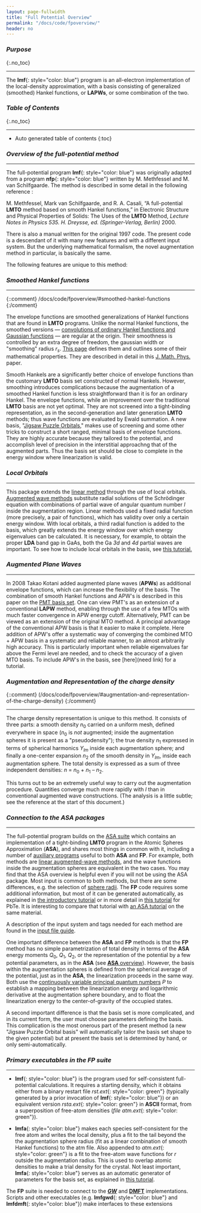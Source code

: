 ```yaml
---
layout: page-fullwidth
title: "Full Potential Overview"
permalink: "/docs/code/fpoverview/"
header: no
---
```


### _Purpose_
{:.no_toc}
_____________________________________________________________
The **lmf**{: style="color: blue"} program is an all-electron implementation of the local-density approximation, with a basis consisting of generalized (smoothed) Hankel functions, or **LAPWs**, or some combination of the two.

### _Table of Contents_
{:.no_toc}
_____________________________________________________________
*  Auto generated table of contents
{:toc}

### _Overview of the full-potential method_
_____________________________________________

The full-potential program **lmf**{: style="color: blue"} was originally adapted from a program **nfp**{: style="color: blue"} written by M. Methfessel and M. van Schilfgaarde. The method is described in some detail in the following reference :

M. Methfessel, Mark van Schilfgaarde, and R. A. Casali, “A full-potential **LMTO** method based on smooth Hankel functions,” in Electronic Structure and Physical Properties of Solids: The Uses of the **LMTO** Method, *Lecture Notes in Physics 535. H. Dreysse, ed. (Springer-Verlag, Berlin)* 2000.

There is also a manual written for the original 1997 code. The present code is a descendant of it with many new features and with a different input system. But the underlying mathematical formalism, the novel augmentation method in particular, is basically the same.

The following features are unique to this method:

### *Smoothed Hankel functions*
________________________________________________________________________________________________
{::comment}
/docs/code/fpoverview/#smoothed-hankel-functions
{:/comment}

The envelope functions are smoothed generalizations of Hankel functions that are found in **LMTO** programs. Unlike the normal Hankel
functions, the smoothed versions — [convolutions of ordinary Hankel functions and Gaussian functions](/docs/code/smhankels/) — are regular at the origin.
Their smoothness is controlled by an extra degree of freedom, the gaussian width or "smoothing" radius <i>r<sub>s</sub></i>.
[This page](/docs/code/smhankels/) defines them and outlines some of their mathematical properties.
They are described in detail in this [J. Math. Phys.](http://dx.doi.org/10.1063/1.532437) paper.

Smooth Hankels are a significantly better choice of envelope functions than the customary **LMTO** basis set constructed of normal Hankels.
However, smoothing introduces complications because the augmentation of a smoothed Hankel function is less straightforward than it is for an ordinary Hankel.
The envelope functions, while an improvement over the traditional **LMTO** basis are not yet optimal. They are not screened into a tight-binding representation, as in the second-generation and later generation **LMTO** methods; thus wave functions are evaluated by Ewald summation. 
A new basis, "[Jigsaw Puzzle Orbitals](/docs/code/jpos/)," makes use of screening and some other tricks to construct a short ranged, minimal
basis of envelope functions.  They are highly accurate because they tailored to the potential, and accomplish level of precision in the
interstitial approachng that of the augmented parts.  Thus the basis set should be close to complete in the energy window where linearization is valid.

### *Local Orbitals*
_____________________________________________

This package extends the [linear method](/docs/package_overview/#linear-methods-in-band-theory) through the use of local orbitals. [Augmented wave methods](/docs/package_overview/#augmented-wave-methods) substitute radial solutions of the Schrödinger equation with combinations of partial wave of angular quantum number *l* inside the augmentation region. Linear methods used a fixed radial function (more precisely, a pair of functions), which has validity over only a certain energy window. With local orbitals, a third radial function is added to the basis, which greatly extends the energy window over which energy eigenvalues can be calculated. It is necessary, for example, to obtain the proper **LDA** band gap in GaAs, both the Ga *3d* and *4d* partial waves are important. To see how to include local orbitals in the basis, see [this tutorial.](/tutorial/lmf/lmf_pbte_tutorial/#local-orbitals)

### *Augmented Plane Waves*
_____________________________________________

In 2008 Takao Kotani added augmented plane waves (<b>APWs</b>) as additional envelope functions, which can increase the flexibility of the basis. 
The combination of smooth Hankel functions and APW's is described in this paper on the [PMT basis set](http://dx.doi.org/10.1103/PhysRevB.81.125117).
One can view PMT's as an extension of a conventional **LAPW** method, enabling through the use of a few MTOs with much faster convergence in APW
energy cutoff. Alternatively, PMT can be viewed as an extension of the original MTO method. A principal advantage of the
conventional APW basis is that it easier to make it complete. Here addition of APW's offer a systematic way of converging the combined MTO + APW basis
in a systematic and reliable manner, to an almost arbitrarily high accuracy. This is particularly important when reliable eigenvalues far above the
Fermi level are needed, and to check the accuracy of a given MTO basis. To include APW's in the basis, see [here](need link) for a tutorial.

### *Augmentation and Representation of the charge density*
{::comment}
(/docs/code/fpoverview/#augmentation-and-representation-of-the-charge-density)
{:/comment}
_____________________________________________

The charge density representation is unique to this method. It consists of three parts: a smooth density <i>n</i><sub>0</sub> carried on a
uniform mesh, defined everywhere in space (<i>n</i><sub>0</sub> is <i>not</i> augmented; inside the augmentation spheres it is present as a "pseudodensity"); the true
density <i>n</i><sub>1</sub> expressed in terms of spherical harmonics <i>Y<sub>lm</sub></i> inside each augmentation sphere; and finally a one-center expansion
<i>n</i><sub>2</sub> of the smooth density in <i>Y<sub>lm</sub></i>, inside each augmentation sphere. The total density is
expressed as a sum of three independent densities: <i>n</i> = <i>n</i><sub>0</sub> + <i>n</i><sub>1</sub> – <i>n</i><sub>2</sub>.

This turns out to be an extremely useful way to carry out the augmentation procedure. Quantities converge much more rapidly with *l* than in conventional augmented wave constructions. (The analysis is a little subtle; see the reference at the start of this document.)

### *Connection to the ASA packages*
_____________________________________________

The full-potential program builds on the [ASA suite](/docs/code/asaoverview) which contains an implementation of a tight-binding **LMTO**
program in the Atomic Spheres Approximation (**ASA**), and shares most things in common with it, including a number of 
[auxiliary programs](/docs/package_overview/#executable-codes-in-the-questaal-suite) useful to both **ASA** and **FP**. 
For example, both methods are [linear augmented-wave methods](/docs/package_overview/#linear-methods-in-band-theory), and the wave functions inside the augmentation spheres are equivalent in the two cases. 
You may find that the ASA overview is helpful even if you will not be using the ASA package.
Most input is common to both methods, but there are some differences, e.g. the selection of [sphere radii](/docs/code/asaoverview/#selection-of-sphere-radii).
The **FP** code requires some additional information, but most of it can be generated automatically,
as explained in [the introductory tutorial](/tutorial/lmf/lmf_tutorial/)
or in more detail in [this tutorial](/tutorial/lmf/lmf_pbte_tutorial/#automatic-determination-of-basis-set) for PbTe.
It is interesting to compare that tutorial with [an ASA tutorial](/tutorial/asa/lm_pbte_tutorial/) on the same material.

A description of the input system and tags needed for each method are found in the [input file guide](/docs/input/inputfile/).

One important difference between the **ASA** and **FP** methods is that the **FP** method has no simple parametrization of total density in terms of the **ASA** energy moments <i>Q</i><sub>0</sub>, <i>Q</i><sub>1</sub>, <i>Q</i><sub>2</sub>, or the representation of the potential by a few potential parameters, as in the **ASA** 
(see [**ASA** overview](/docs/code/asaoverview)). However, the basis within the augmentation spheres is defined from the spherical average of the potential, just as in the **ASA**, the linearization proceeds in the same way. Both use the [continuously variable principal quantum numbers](/docs/code/asaoverview/#augmentation-sphere-boundary-conditions-and-continuous-principal-quantum-numbers) *P* to establish a mapping between the linearization energy and logarithmic derivative at the augmentation sphere boundary, and to float the linearization energy to the center-of-gravity of the occupied states.

A second important difference is that the basis set is more complicated, and in its current form, the user must choose parameters defining
the basis. This complication is the most onerous part of the present method (a new "Jigsaw Puzzle Orbital basis" will automatically tailor the basis set shape to the given potential)  but at present the basis set is determined by hand, or only semi-automatically. 

### *Primary executables in the FP suite*
_____________________________________________

+ **lmf**{: style="color: blue"} is the program used for self-consistent full-potential calculations. It requires a starting density, which it obtains either from a binary restart file *rst.ext*{: style="color: green"} (typically generated by a prior invocation of **lmf**{: style="color: blue"}) or an equivalent version *rsta.ext*{: style="color: green"} in **ASCII** format, from a superposition of free-atom densities (*file atm.ext*{: style="color: green"}).

+ **lmfa**{: style="color: blue"} makes each species self-consistent for the free atom and writes the local density, plus a fit to the tail beyond the the augmentation sphere radius (fit as a linear combination of smooth Hankel functions) to the atm file. Also appended to *atm.ext*{: style="color: green"} is a fit to the free-atom wave functions for *r* outside the augmentation radius. This is used to overlap atomic densities to make a trial density for the crystal.  Not least important, **lmfa**{: style="color: blue"} serves as an automatic generator of parameters for the basis set, as explained in [this tutorial](/tutorial/lmf/lmf_pbte_tutorial/#automatic-determination-of-basis-set).

The **FP** suite is needed to connect to the [<b><i>GW</i></b>](/docs/code/gwoverview) and [**DMFT**](/tutorial/qsgw_dmft/dmft0) implementations.  Scripts and other executables (e.g. **lmfgwd**{: style="color: blue"} and **lmfdmft**{: style="color: blue"}) make interfaces to these extensions
